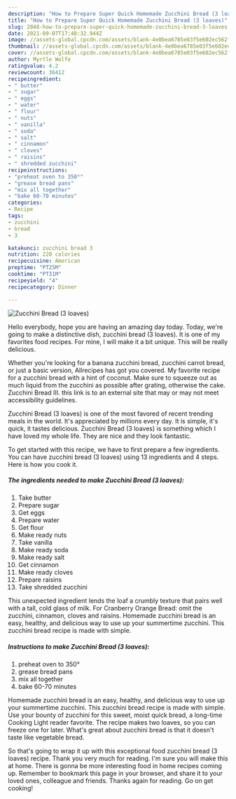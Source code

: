 ```yaml
---
description: "How to Prepare Super Quick Homemade Zucchini Bread (3 loaves)"
title: "How to Prepare Super Quick Homemade Zucchini Bread (3 loaves)"
slug: 2048-how-to-prepare-super-quick-homemade-zucchini-bread-3-loaves
date: 2021-09-07T17:48:32.944Z
image: //assets-global.cpcdn.com/assets/blank-4e0bea6785e03f5e602ec562f230caae08da540cada707380b4fe1bbebba43da.png
thumbnail: //assets-global.cpcdn.com/assets/blank-4e0bea6785e03f5e602ec562f230caae08da540cada707380b4fe1bbebba43da.png
cover: //assets-global.cpcdn.com/assets/blank-4e0bea6785e03f5e602ec562f230caae08da540cada707380b4fe1bbebba43da.png
author: Myrtle Wolfe
ratingvalue: 4.2
reviewcount: 36412
recipeingredient:
- " butter"
- " sugar"
- " eggs"
- " water"
- " flour"
- " nuts"
- " vanilla"
- " soda"
- " salt"
- " cinnamon"
- " cloves"
- " raisins"
- " shredded zucchini"
recipeinstructions:
- "preheat oven to 350°"
- "grease bread pans"
- "mix all together"
- "bake 60-70 minutes"
categories:
- Recipe
tags:
- zucchini
- bread
- 3

katakunci: zucchini bread 3 
nutrition: 220 calories
recipecuisine: American
preptime: "PT25M"
cooktime: "PT31M"
recipeyield: "4"
recipecategory: Dinner

---
```



![Zucchini Bread (3 loaves)](//assets-global.cpcdn.com/assets/blank-4e0bea6785e03f5e602ec562f230caae08da540cada707380b4fe1bbebba43da.png)

Hello everybody, hope you are having an amazing day today. Today, we're going to make a distinctive dish, zucchini bread (3 loaves). It is one of my favorites food recipes. For mine, I will make it a bit unique. This will be really delicious.

Whether you&#39;re looking for a banana zucchini bread, zucchini carrot bread, or just a basic version, Allrecipes has got you covered. My favorite recipe for a zucchini bread with a hint of coconut. Make sure to squeeze out as much liquid from the zucchini as possible after grating, otherwise the cake. Zucchini Bread III. this link is to an external site that may or may not meet accessibility guidelines.

Zucchini Bread (3 loaves) is one of the most favored of recent trending meals in the world. It's appreciated by millions every day. It is simple, it's quick, it tastes delicious. Zucchini Bread (3 loaves) is something which I have loved my whole life. They are nice and they look fantastic.


To get started with this recipe, we have to first prepare a few ingredients. You can have zucchini bread (3 loaves) using 13 ingredients and 4 steps. Here is how you cook it.

<!--inarticleads1-->

##### The ingredients needed to make Zucchini Bread (3 loaves):

1. Take  butter
1. Prepare  sugar
1. Get  eggs
1. Prepare  water
1. Get  flour
1. Make ready  nuts
1. Take  vanilla
1. Make ready  soda
1. Make ready  salt
1. Get  cinnamon
1. Make ready  cloves
1. Prepare  raisins
1. Take  shredded zucchini


This unexpected ingredient lends the loaf a crumbly texture that pairs well with a tall, cold glass of milk. For Cranberry Orange Bread: omit the zucchini, cinnamon, cloves and raisins. Homemade zucchini bread is an easy, healthy, and delicious way to use up your summertime zucchini. This zucchini bread recipe is made with simple. 

<!--inarticleads2-->

##### Instructions to make Zucchini Bread (3 loaves):

1. preheat oven to 350°
1. grease bread pans
1. mix all together
1. bake 60-70 minutes


Homemade zucchini bread is an easy, healthy, and delicious way to use up your summertime zucchini. This zucchini bread recipe is made with simple. Use your bounty of zucchini for this sweet, moist quick bread, a long-time Cooking Light reader favorite. The recipe makes two loaves, so you can freeze one for later. What&#39;s great about zucchini bread is that it doesn&#39;t taste like vegetable bread. 

So that's going to wrap it up with this exceptional food zucchini bread (3 loaves) recipe. Thank you very much for reading. I'm sure you will make this at home. There is gonna be more interesting food in home recipes coming up. Remember to bookmark this page in your browser, and share it to your loved ones, colleague and friends. Thanks again for reading. Go on get cooking!
